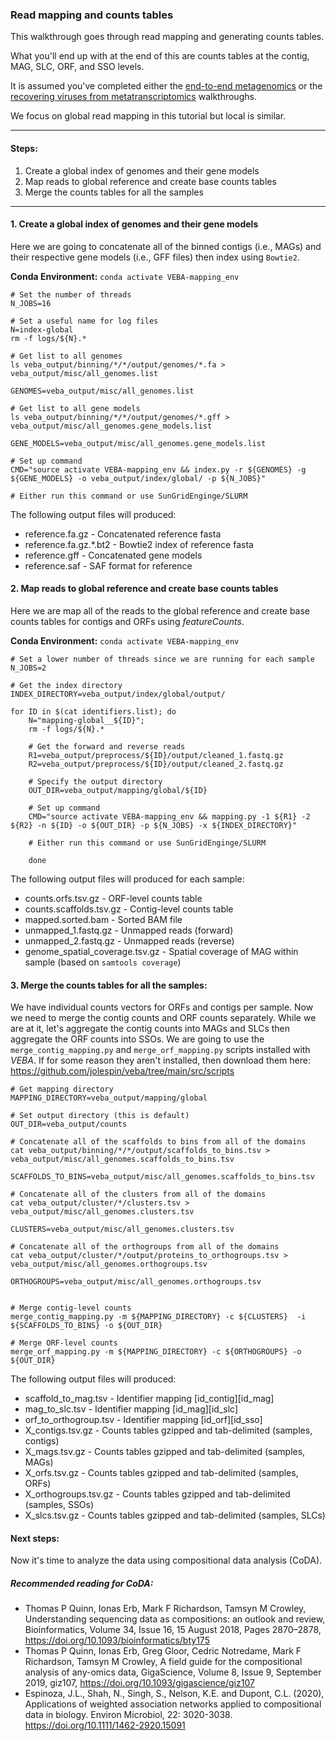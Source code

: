 ### Read mapping and counts tables
This walkthrough goes through read mapping and generating counts tables.

What you'll end up with at the end of this are counts tables at the contig, MAG, SLC, ORF, and SSO levels.

It is assumed you've completed either the [end-to-end metagenomics](end-to-end_metagenomics.md) or the [recovering viruses from metatranscriptomics](recovering_viruses_from_metatranscriptomics.md) walkthroughs.

We focus on global read mapping in this tutorial but local is similar. 

_____________________________________________________

#### Steps:

1. Create a global index of genomes and their gene models
2. Map reads to global reference and create base counts tables
3. Merge the counts tables for all the samples

_____________________________________________________


#### 1. Create a global index of genomes and their gene models

Here we are going to concatenate all of the binned contigs (i.e., MAGs) and their respective gene models (i.e., GFF files) then index using `Bowtie2`.

**Conda Environment:** `conda activate VEBA-mapping_env`


```
# Set the number of threads
N_JOBS=16

# Set a useful name for log files
N=index-global
rm -f logs/${N}.*

# Get list to all genomes
ls veba_output/binning/*/*/output/genomes/*.fa > veba_output/misc/all_genomes.list

GENOMES=veba_output/misc/all_genomes.list

# Get list to all gene models
ls veba_output/binning/*/*/output/genomes/*.gff > veba_output/misc/all_genomes.gene_models.list

GENE_MODELS=veba_output/misc/all_genomes.gene_models.list

# Set up command
CMD="source activate VEBA-mapping_env && index.py -r ${GENOMES} -g ${GENE_MODELS} -o veba_output/index/global/ -p ${N_JOBS}"

# Either run this command or use SunGridEnginge/SLURM
```

The following output files will produced: 

* reference.fa.gz - Concatenated reference fasta
* reference.fa.gz.\*.bt2 - Bowtie2 index of reference fasta
* reference.gff - Concatenated gene models
* reference.saf - SAF format for reference


#### 2. Map reads to global reference and create base counts tables

Here we are map all of the reads to the global reference and create base counts tables for contigs and ORFs using *featureCounts*.

**Conda Environment:** `conda activate VEBA-mapping_env`

```
# Set a lower number of threads since we are running for each sample
N_JOBS=2

# Get the index directory
INDEX_DIRECTORY=veba_output/index/global/output/

for ID in $(cat identifiers.list); do
	N="mapping-global__${ID}";
	rm -f logs/${N}.*
	
	# Get the forward and reverse reads
	R1=veba_output/preprocess/${ID}/output/cleaned_1.fastq.gz
	R2=veba_output/preprocess/${ID}/output/cleaned_2.fastq.gz
	
	# Specify the output directory
	OUT_DIR=veba_output/mapping/global/${ID}
	
	# Set up command	
	CMD="source activate VEBA-mapping_env && mapping.py -1 ${R1} -2 ${R2} -n ${ID} -o ${OUT_DIR} -p ${N_JOBS} -x ${INDEX_DIRECTORY}"
	
	# Either run this command or use SunGridEnginge/SLURM

	done
```

The following output files will produced for each sample: 

* counts.orfs.tsv.gz - ORF-level counts table
* counts.scaffolds.tsv.gz - Contig-level counts table
* mapped.sorted.bam - Sorted BAM file
* unmapped_1.fastq.gz - Unmapped reads (forward)
* unmapped_2.fastq.gz - Unmapped reads (reverse)
* genome_spatial_coverage.tsv.gz - Spatial coverage of MAG within sample (based on `samtools coverage`)

#### 3. Merge the counts tables for all the samples:
We have individual counts vectors for ORFs and contigs per sample.  Now we need to merge the contig counts and ORF counts separately.  While we are at it, let's aggregate the contig counts into MAGs and SLCs then aggregate the ORF counts into SSOs.  We are going to use the `merge_contig_mapping.py` and `merge_orf_mapping.py` scripts installed with *VEBA*.  If for some reason they aren't installed, then download them here:
https://github.com/jolespin/veba/tree/main/src/scripts

```
# Get mapping directory
MAPPING_DIRECTORY=veba_output/mapping/global

# Set output directory (this is default)
OUT_DIR=veba_output/counts

# Concatenate all of the scaffolds to bins from all of the domains
cat veba_output/binning/*/*/output/scaffolds_to_bins.tsv > veba_output/misc/all_genomes.scaffolds_to_bins.tsv

SCAFFOLDS_TO_BINS=veba_output/misc/all_genomes.scaffolds_to_bins.tsv

# Concatenate all of the clusters from all of the domains
cat veba_output/cluster/*/clusters.tsv > veba_output/misc/all_genomes.clusters.tsv

CLUSTERS=veba_output/misc/all_genomes.clusters.tsv

# Concatenate all of the orthogroups from all of the domains
cat veba_output/cluster/*/output/proteins_to_orthogroups.tsv > veba_output/misc/all_genomes.orthogroups.tsv

ORTHOGROUPS=veba_output/misc/all_genomes.orthogroups.tsv


# Merge contig-level counts
merge_contig_mapping.py -m ${MAPPING_DIRECTORY} -c ${CLUSTERS}  -i ${SCAFFOLDS_TO_BINS} -o ${OUT_DIR}

# Merge ORF-level counts
merge_orf_mapping.py -m ${MAPPING_DIRECTORY} -c ${ORTHOGROUPS} -o ${OUT_DIR}
```

The following output files will produced: 

* scaffold_to_mag.tsv - Identifier mapping [id_contig]<tab>[id_mag]
* mag_to_slc.tsv - Identifier mapping [id_mag]<tab>[id_slc]
* orf_to_orthogroup.tsv - Identifier mapping [id_orf]<tab>[id_sso]
* X_contigs.tsv.gz - Counts tables gzipped and tab-delimited (samples, contigs)
* X_mags.tsv.gz - Counts tables gzipped and tab-delimited (samples, MAGs)
* X_orfs.tsv.gz - Counts tables gzipped and tab-delimited (samples, ORFs)
* X_orthogroups.tsv.gz - Counts tables gzipped and tab-delimited (samples, SSOs)
* X_slcs.tsv.gz - Counts tables gzipped and tab-delimited (samples, SLCs)


#### Next steps:

Now it's time to analyze the data using compositional data analysis (CoDA).  

##### Recommended reading for CoDA:

* Thomas P Quinn, Ionas Erb, Mark F Richardson, Tamsyn M Crowley, Understanding sequencing data as compositions: an outlook and review, Bioinformatics, Volume 34, Issue 16, 15 August 2018, Pages 2870–2878, https://doi.org/10.1093/bioinformatics/bty175
* Thomas P Quinn, Ionas Erb, Greg Gloor, Cedric Notredame, Mark F Richardson, Tamsyn M Crowley, A field guide for the compositional analysis of any-omics data, GigaScience, Volume 8, Issue 9, September 2019, giz107, https://doi.org/10.1093/gigascience/giz107
* Espinoza, J.L., Shah, N., Singh, S., Nelson, K.E. and Dupont, C.L. (2020), Applications of weighted association networks applied to compositional data in biology. Environ Microbiol, 22: 3020-3038. https://doi.org/10.1111/1462-2920.15091